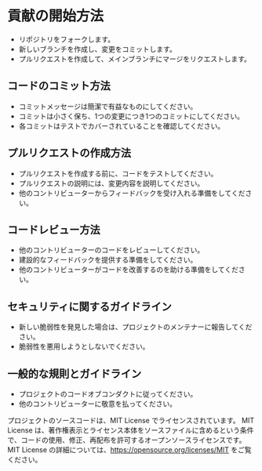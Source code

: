 # 貢献の開始方法
- リポジトリをフォークします。
- 新しいブランチを作成し、変更をコミットします。
- プルリクエストを作成して、メインブランチにマージをリクエストします。
## コードのコミット方法
- コミットメッセージは簡潔で有益なものにしてください。
- コミットは小さく保ち、1つの変更につき1つのコミットにしてください。
- 各コミットはテストでカバーされていることを確認してください。
## プルリクエストの作成方法
- プルリクエストを作成する前に、コードをテストしてください。
- プルリクエストの説明には、変更内容を説明してください。
- 他のコントリビューターからフィードバックを受け入れる準備をしてください。
## コードレビュー方法
- 他のコントリビューターのコードをレビューしてください。
- 建設的なフィードバックを提供する準備をしてください。
- 他のコントリビューターがコードを改善するのを助ける準備をしてください。
## セキュリティに関するガイドライン
- 新しい脆弱性を発見した場合は、プロジェクトのメンテナーに報告してください。
- 脆弱性を悪用しようとしないでください。
## 一般的な規則とガイドライン
- プロジェクトのコードオブコンダクトに従ってください。
- 他のコントリビューターに敬意を払ってください。

プロジェクトのソースコードは、MIT License でライセンスされています。
MIT License は、著作権表示とライセンス本体をソースファイルに含めるという条件で、コードの使用、修正、再配布を許可するオープンソースライセンスです。
MIT License の詳細については、https://opensource.org/licenses/MIT をご覧ください。
